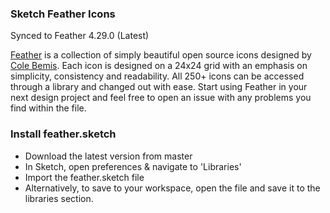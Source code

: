 ### Sketch Feather Icons

Synced to Feather 4.29.0 (Latest)

[Feather](https://feathericons.com/) is a collection of simply beautiful open source icons designed by [Cole Bemis](https://github.com/colebemis/feather). Each icon is designed on a 24x24 grid with an emphasis on simplicity, consistency and readability. All 250+ icons can be accessed through a library and changed out with ease. Start using Feather in your next design project and feel free to open an issue with any problems you find within the file. 

### Install feather.sketch
+ Download the latest version from master
+ In Sketch, open preferences & navigate to 'Libraries'
+ Import the feather.sketch file
+ Alternatively, to save to your workspace, open the file and save it to the libraries section.
